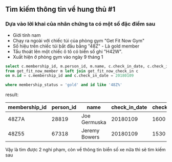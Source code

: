 ## Tìm kiếm thông tin về hung thủ #1

### Dựa vào lời khai của nhân chứng ta có một số đặc điểm sau
* Giới tính nam
* Chạy ra ngoài với chiếc túi của phòng gym "Get Fit Now Gym"
* Số hiệu trên chiếc túi bắt đầu bằng "48Z" - Là gold member
* Tẩu thoát lên một chiếc ô tô có biển số ghi "H42W".
* Xuất hiện ở phòng gym vào ngày 9 tháng 1

```sql
select c.membership_id, m.person_id, m.name, c.check_in_date, c.check_in_time, c.check_out_time
from get_fit_now_member m left join get_fit_now_check_in c 
on m.id = c.membership_id and c.check_in_date = 20180109

where membership_status = 'gold' and id like '48Z%'
```

result:

| membership_id | person_id | name          | check_in_date | check_in_time | check_out_time |
|---------------|-----------|---------------|---------------|---------------|----------------|
| 48Z7A         | 28819     | Joe Germuska  | 20180109      | 1600          | 1730           |
| 48Z55         | 67318     | Jeremy Bowers | 20180109      | 1530          | 1700           |

Vậy là tìm được 2 nghi phạm, còn về thông tin biển số xe nữa thì sẽ tìm kiếm sau

